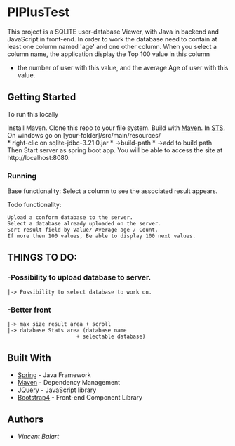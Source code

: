 # PlPlusTest


This project is a SQLITE user-database Viewer, with Java in backend and JavaScript in front-end.
In order to work the database need to contain at least one column named 'age' and one other column.
When you select a column name, the application display the Top 100 value in this column
 + the number of user with this value, and the average Age of user with this value.

## Getting Started

To run this locally

  Install Maven.
  Clone this repo  to your file system.
  Build with [Maven](https://maven.apache.org/).
  In [STS](https://spring.io/tools).
    On windows go on [your-folder]/src/main/resources/  
        * right-clic on sqlite-jdbc-3.21.0.jar
        * ->build-path
        * ->add to build path
  Then Start server as spring boot app.
  You will be able to access the site at http://localhost:8080.

### Running


  Base functionality:
    Select a column to see the associated result appears.

  Todo functionality:

    Upload a conform database to the server.
    Select a database already uploaded on the server.
    Sort result field by Value/ Average age / Count.
    If more then 100 values, Be able to display 100 next values.





## THINGS TO DO:

### -Possibility to upload database to server.
    |-> Possibility to select database to work on.

### -Better front
    |-> max size result area + scroll
    |-> database Stats area (database name
                          + selectable database)



## Built With
  * [Spring](https://spring.io/) - Java Framework
  * [Maven](https://maven.apache.org/) - Dependency Management
  * [JQuery](https://jquery.com/) - JavaScript library
  * [Bootstrap4](https://getbootstrap.com/) - Front-end Component Library

## Authors
  * *Vincent Balart*
